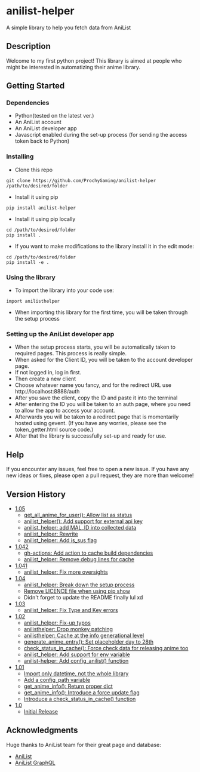 # anilist-helper

A simple library to help you fetch data from AniList

## Description

Welcome to my first python project!
This library is aimed at people who might be interested in automatizing their anime library.

## Getting Started

### Dependencies

* Python(tested on the latest ver.)
* An AniList account
* An AniList developer app
* Javascript enabled during the set-up process (for sending the access token back to Python)

### Installing

* Clone this repo
```
git clone https://github.com/ProchyGaming/anilist-helper /path/to/desired/folder
```
* Install it using pip
```
pip install anilist-helper
```
* Install it using pip locally
```
cd /path/to/desired/folder
pip install .
```
* If you want to make modifications to the library install it in the edit mode:
```
cd /path/to/desired/folder
pip install -e .
```

### Using the library

* To import the library into your code use:
```
import anilisthelper
```
* When importing this library for the first time, you will be taken through the setup process

### Setting up the AniList developer app

* When the setup process starts, you will be automatically taken to required pages. This process is really simple.
* When asked for the Client ID, you will be taken to the account developer page.
* If not logged in, log in first.
* Then create a new client
* Choose whatever name you fancy, and for the redirect URL use http://localhost:8888/auth
* After you save the client, copy the ID and paste it into the terminal
* After entering the ID you will be taken to an auth page, where you need to allow the app to access your account.
* Afterwards you will be taken to a redirect page that is momentarily hosted using gevent. (If you have any worries, please see the token_getter.html source code.)
* After that the library is successfully set-up and ready for use.

## Help

If you encounter any issues, feel free to open a new issue. If you have any new ideas or fixes, please open a pull request, they are more than welcome!

## Version History
* [1.05](https://github.com/ProchyGaming/anilist-helper/releases/tag/v1.05)
    * [get_all_anime_for_user(): Allow list as status](https://github.com/ProchyGaming/anilist-helper/commit/ae0906ae17940de5511b044abe4de957ef28a2b9)
    * [anilist_helper(): Add support for external api key](https://github.com/ProchyGaming/anilist-helper/commit/95ed72aa2f43a385ae8a40ed27b7c42fbe3b1c5d)
    * [anilist_helper: add MAL_ID into collected data](https://github.com/ProchyGaming/anilist-helper/commit/3c05821fa6ccfb3411ab3c4287ce47255da87fde)
    * [anilist_helper: Rewrite](https://github.com/ProchyGaming/anilist-helper/commit/d19059c2ef805d5d3cff318afd0bcc119608a8b6)
    * [anilist_helper: Add is_sus flag](https://github.com/ProchyGaming/anilist-helper/commit/5b6b2bfe14f09dbf3bb06d1a8f2dea80fa1e5f16)
* [1.042](https://github.com/ProchyGaming/anilist-helper/releases/tag/v1.042)
    * [gh-actions: Add action to cache build dependencies](https://github.com/ProchyGaming/anilist-helper/commit/7e02445ec6f5acf0ef7e5fad8634e77c9301164a)
    * [anilist_helper: Remove debug lines for cache](https://github.com/ProchyGaming/anilist-helper/commit/acc5b453d8324ef181c549df3bc550d5c46b0b26)
* [1.041](https://github.com/ProchyGaming/anilist-helper/releases/tag/v1.041)
    * [anilist_helper: Fix more oversights](https://github.com/ProchyGaming/anilist-helper/commit/b0ea061c16c5c147faf651593dd412b5bb92d2bb)
* [1.04](https://github.com/ProchyGaming/anilist-helper/releases/tag/v1.04)
    * [anilist_helper: Break down the setup process](https://github.com/ProchyGaming/anilist-helper/commit/8c3fe5900f4396186b3a7315bf38e73e236e784e)
    * [Remove LICENCE file when using pip show](https://github.com/ProchyGaming/anilist-helper/commit/9b42002dab525a1893c1f31b415c504c8e34c04b)
    * Didn't forget to update the README finally lul xd
* [1.03](https://github.com/ProchyGaming/anilist-helper/releases/tag/v1.03)
    * [anilist_helper: Fix Type and Key errors](https://github.com/ProchyGaming/anilist-helper/commit/c8cd7323beea27f653c9e888a1acb47b70ced8b0)
* [1.02](https://github.com/ProchyGaming/anilist-helper/releases/tag/v1.02)
    * [anilist_helper: Fix-up typos](https://github.com/ProchyGaming/anilist-helper/commit/af08dc7c2757156dc51c3e37374c623baf76c281)
    * [anilisthelper: Drop monkey patching](https://github.com/ProchyGaming/anilist-helper/commit/80fce02c35a6343f8ab19c896e41be0c11931974)
    * [anilisthelper: Cache at the info generational level](https://github.com/ProchyGaming/anilist-helper/commit/7076e876461238ca9c4ef7ecf12c0c2fa3da8ce4)
    * [generate_anime_entry(): Set placeholder day to 28th](https://github.com/ProchyGaming/anilist-helper/commit/b1b499e79fffe11b3f0007458e337f5ccbefa787)
    * [check_status_in_cache(): Force check data for releasing anime too](https://github.com/ProchyGaming/anilist-helper/commit/990900964995ff1fa30eb753dcdccbe0df5d7377)
    * [anilist_helper: Add support for env variable](https://github.com/ProchyGaming/anilist-helper/commit/ac64f38b8563f199776d931e621af290637f476f)
    * [anilist-helper: Add config_anilist() function](https://github.com/ProchyGaming/anilist-helper/commit/5d65e7ddee604379f70ab2e3291f3fe88607f8fc)
* [1.01](https://github.com/ProchyGaming/anilist-helper/releases/tag/v1.01)
    * [Import only datetime, not the whole library](https://github.com/ProchyGaming/anilist-helper/commit/7c7d5674644a50e891cf9f69bb71546b7fbcbf5b)
    * [Add a config_path variable](https://github.com/ProchyGaming/anilist-helper/commit/1d88e70891c785714bf355e3f526c59a7e9e21d1)
    * [get_anime_info(): Return proper dict](https://github.com/ProchyGaming/anilist-helper/commit/4b93547684030ffea06b53e234ab41cde352d446)
    * [get_anime_info(): Introduce a force update flag](https://github.com/ProchyGaming/anilist-helper/commit/348359239372b8a6d7e87034ec57c52b2b75d575)
    * [Introduce a check_status_in_cache() function](https://github.com/ProchyGaming/anilist-helper/commit/e6a1eb54298dc4a5838d45d8ed2d3bcb4effdf65)
* [1.0](https://github.com/ProchyGaming/anilist-helper/releases/tag/v1.0)
    * [Initial Release](https://github.com/ProchyGaming/anilist-helper/commit/5c838f646c66de83365f6a0e897d317e89d67e4f)

## Acknowledgments

Huge thanks to AniList team for their great page and database:
* [AniList](https://anilist.co/home)
* [AniList GraphQL](https://anilist.co/graphiql)
